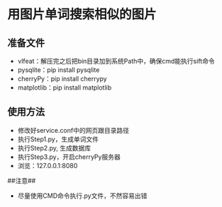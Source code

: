 # 用图片单词搜索相似的图片
## 准备文件 ##
- vlfeat：解压完之后把bin目录加到系统Path中，确保cmd能执行sift命令
- pysqlite：pip install pysqlite
- cherryPy：pip install cherrypy
- matplotlib：pip install matplotlib

## 使用方法 ##
- 修改好service.conf中的网页跟目录路径
- 执行Step1.py，生成单词文件
- 执行Step2.py, 生成数据库
- 执行Step3.py，开启cherryPy服务器
- 浏览：127.0.0.1:8080


##注意##
- 尽量使用CMD命令执行.py文件，不然容易出错
